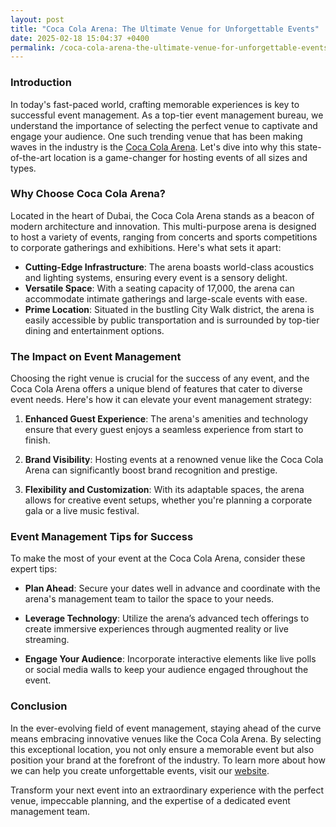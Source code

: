 ```yaml
---
layout: post
title: "Coca Cola Arena: The Ultimate Venue for Unforgettable Events"
date: 2025-02-18 15:04:37 +0400
permalink: /coca-cola-arena-the-ultimate-venue-for-unforgettable-events/
---
```



### Introduction

In today's fast-paced world, crafting memorable experiences is key to successful event management. As a top-tier event management bureau, we understand the importance of selecting the perfect venue to captivate and engage your audience. One such trending venue that has been making waves in the industry is the [Coca Cola Arena](https://geventm.com/). Let's dive into why this state-of-the-art location is a game-changer for hosting events of all sizes and types.

### Why Choose Coca Cola Arena?

Located in the heart of Dubai, the Coca Cola Arena stands as a beacon of modern architecture and innovation. This multi-purpose arena is designed to host a variety of events, ranging from concerts and sports competitions to corporate gatherings and exhibitions. Here's what sets it apart:

- **Cutting-Edge Infrastructure**: The arena boasts world-class acoustics and lighting systems, ensuring every event is a sensory delight.
- **Versatile Space**: With a seating capacity of 17,000, the arena can accommodate intimate gatherings and large-scale events with ease.
- **Prime Location**: Situated in the bustling City Walk district, the arena is easily accessible by public transportation and is surrounded by top-tier dining and entertainment options.

### The Impact on Event Management

Choosing the right venue is crucial for the success of any event, and the Coca Cola Arena offers a unique blend of features that cater to diverse event needs. Here's how it can elevate your event management strategy:

1. **Enhanced Guest Experience**: The arena's amenities and technology ensure that every guest enjoys a seamless experience from start to finish.
   
2. **Brand Visibility**: Hosting events at a renowned venue like the Coca Cola Arena can significantly boost brand recognition and prestige.

3. **Flexibility and Customization**: With its adaptable spaces, the arena allows for creative event setups, whether you're planning a corporate gala or a live music festival.

### Event Management Tips for Success

To make the most of your event at the Coca Cola Arena, consider these expert tips:

- **Plan Ahead**: Secure your dates well in advance and coordinate with the arena's management team to tailor the space to your needs.
  
- **Leverage Technology**: Utilize the arena’s advanced tech offerings to create immersive experiences through augmented reality or live streaming.
  
- **Engage Your Audience**: Incorporate interactive elements like live polls or social media walls to keep your audience engaged throughout the event.

### Conclusion

In the ever-evolving field of event management, staying ahead of the curve means embracing innovative venues like the Coca Cola Arena. By selecting this exceptional location, you not only ensure a memorable event but also position your brand at the forefront of the industry. To learn more about how we can help you create unforgettable events, visit our [website](https://geventm.com/).

Transform your next event into an extraordinary experience with the perfect venue, impeccable planning, and the expertise of a dedicated event management team.